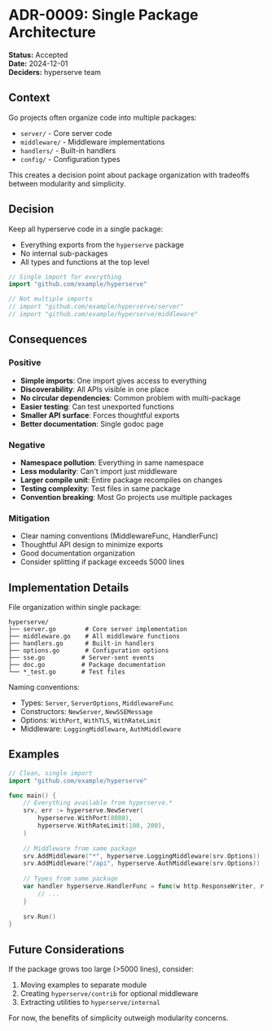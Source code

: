 # ADR-0009: Single Package Architecture

**Status:** Accepted  
**Date:** 2024-12-01  
**Deciders:** hyperserve team  

## Context

Go projects often organize code into multiple packages:
- `server/` - Core server code
- `middleware/` - Middleware implementations
- `handlers/` - Built-in handlers
- `config/` - Configuration types

This creates a decision point about package organization with tradeoffs between modularity and simplicity.

## Decision

Keep all hyperserve code in a single package:
- Everything exports from the `hyperserve` package
- No internal sub-packages
- All types and functions at the top level

```go
// Single import for everything
import "github.com/example/hyperserve"

// Not multiple imports
// import "github.com/example/hyperserve/server"
// import "github.com/example/hyperserve/middleware"
```

## Consequences

### Positive
- **Simple imports**: One import gives access to everything
- **Discoverability**: All APIs visible in one place
- **No circular dependencies**: Common problem with multi-package
- **Easier testing**: Can test unexported functions
- **Smaller API surface**: Forces thoughtful exports
- **Better documentation**: Single godoc page

### Negative
- **Namespace pollution**: Everything in same namespace
- **Less modularity**: Can't import just middleware
- **Larger compile unit**: Entire package recompiles on changes
- **Testing complexity**: Test files in same package
- **Convention breaking**: Most Go projects use multiple packages

### Mitigation
- Clear naming conventions (MiddlewareFunc, HandlerFunc)
- Thoughtful API design to minimize exports
- Good documentation organization
- Consider splitting if package exceeds 5000 lines

## Implementation Details

File organization within single package:
```
hyperserve/
├── server.go        # Core server implementation
├── middleware.go    # All middleware functions
├── handlers.go      # Built-in handlers
├── options.go       # Configuration options
├── sse.go          # Server-sent events
├── doc.go          # Package documentation
└── *_test.go       # Test files
```

Naming conventions:
- Types: `Server`, `ServerOptions`, `MiddlewareFunc`
- Constructors: `NewServer`, `NewSSEMessage`
- Options: `WithPort`, `WithTLS`, `WithRateLimit`
- Middleware: `LoggingMiddleware`, `AuthMiddleware`

## Examples

```go
// Clean, single import
import "github.com/example/hyperserve"

func main() {
    // Everything available from hyperserve.*
    srv, err := hyperserve.NewServer(
        hyperserve.WithPort(8080),
        hyperserve.WithRateLimit(100, 200),
    )
    
    // Middleware from same package
    srv.AddMiddleware("*", hyperserve.LoggingMiddleware(srv.Options))
    srv.AddMiddleware("/api", hyperserve.AuthMiddleware(srv.Options))
    
    // Types from same package
    var handler hyperserve.HandlerFunc = func(w http.ResponseWriter, r *http.Request) {
        // ...
    }
    
    srv.Run()
}
```

## Future Considerations

If the package grows too large (>5000 lines), consider:
1. Moving examples to separate module
2. Creating `hyperserve/contrib` for optional middleware
3. Extracting utilities to `hyperserve/internal`

For now, the benefits of simplicity outweigh modularity concerns.